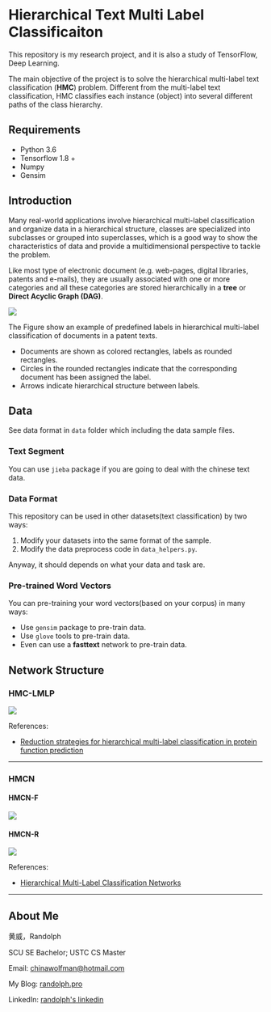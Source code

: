 # Hierarchical Text Multi Label Classificaiton

This repository is my research project, and it is also a study of TensorFlow, Deep Learning.

The main objective of the project is to solve the hierarchical multi-label text classification (**HMC**) problem. Different from the multi-label text classification, HMC classifies each instance (object) into several different paths of the class hierarchy.

## Requirements

- Python 3.6
- Tensorflow 1.8 +
- Numpy
- Gensim

## Introduction

Many real-world applications involve hierarchical multi-label classification and organize data in a hierarchical structure, classes are specialized into subclasses or grouped into superclasses, which is a good way to show the characteristics of data and provide a multidimensional perspective to tackle the problem. 

Like most type of electronic document (e.g. web-pages, digital libraries, patents and e-mails), they are usually associated with one or more categories and all these categories are stored hierarchically in a **tree** or **Direct Acyclic Graph (DAG)**.

![](https://farm8.staticflickr.com/7806/31717892987_e2e851eaaf_o.png)

The Figure show an example of predefined labels in hierarchical multi-label classification of documents in a patent texts. 

- Documents are shown as colored rectangles, labels as rounded rectangles. 
- Circles in the rounded rectangles indicate that the corresponding document has been assigned the label. 
- Arrows indicate hierarchical structure between labels.

## Data

See data format in `data` folder which including the data sample files.

### Text Segment

You can use `jieba` package if you are going to deal with the chinese text data.

### Data Format

This repository can be used in other datasets(text classification) by two ways:
1. Modify your datasets into the same format of the sample.
2. Modify the data preprocess code in `data_helpers.py`.

Anyway, it should depends on what your data and task are.

### Pre-trained Word Vectors

You can pre-training your word vectors(based on your corpus) in many ways:
- Use `gensim` package to pre-train data.
- Use `glove` tools to pre-train data.
- Even can use a **fasttext** network to pre-train data.

## Network Structure

### HMC-LMLP

![](https://farm8.staticflickr.com/7851/39694328973_a89d7aef51_o.png)

References:

- [Reduction strategies for hierarchical
multi-label classification in protein function
prediction](https://bmcbioinformatics.biomedcentral.com/articles/10.1186/s12859-016-1232-1)

---

### HMCN

#### HMCN-F

![](https://farm5.staticflickr.com/4917/32784591828_558aaba6a5_o.png)

#### HMCN-R

![](https://farm8.staticflickr.com/7916/45744120765_3ba324e59f_o.png)

References:

- [Hierarchical Multi-Label Classification Networks](http://proceedings.mlr.press/v80/wehrmann18a/wehrmann18a.pdf)

---

## About Me

黄威，Randolph

SCU SE Bachelor; USTC CS Master

Email: chinawolfman@hotmail.com

My Blog: [randolph.pro](http://randolph.pro)

LinkedIn: [randolph's linkedin](https://www.linkedin.com/in/randolph-%E9%BB%84%E5%A8%81/)
